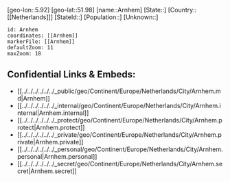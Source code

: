 ﻿---
location: [51.98,5.92]
mapzoom: [7,12] 
mapmarker: city 
type: City
tags:
- geo/City


SpocWebEntityId: 28877
isDeleted: false
confidential: public

---
[geo-lon::5.92]
[geo-lat::51.98]
[name::Arnhem]
[State::]
[Country::[[Netherlands]]]
[StateId::]
[Population::]
[Unknown::]


```leaflet
id: Arnhem
coordinates: [[Arnhem]]
markerFile: [[Arnhem]]
defaultZoom: 11 
maxZoom: 18
```


## Confidential Links & Embeds: 
- [[../../../../../../_public/geo/Continent/Europe/Netherlands/City/Arnhem.md|Arnhem]] 
- [[../../../../../../_internal/geo/Continent/Europe/Netherlands/City/Arnhem.internal|Arnhem.internal]] 
- [[../../../../../../_protect/geo/Continent/Europe/Netherlands/City/Arnhem.protect|Arnhem.protect]] 
- [[../../../../../../_private/geo/Continent/Europe/Netherlands/City/Arnhem.private|Arnhem.private]] 
- [[../../../../../../_personal/geo/Continent/Europe/Netherlands/City/Arnhem.personal|Arnhem.personal]] 
- [[../../../../../../_secret/geo/Continent/Europe/Netherlands/City/Arnhem.secret|Arnhem.secret]] 

